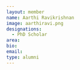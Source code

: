 ```yaml
---
layout: member
name: Aarthi Ravikrishnan
image: aarthiravi.png
designations: 
  - PhD Scholar
area:
bio:
email:
type: alumni
---
```

